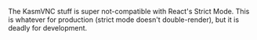 The KasmVNC stuff is super not-compatible with React's Strict Mode. This is whatever for production (strict mode doesn't double-render), but it is deadly
for development.
